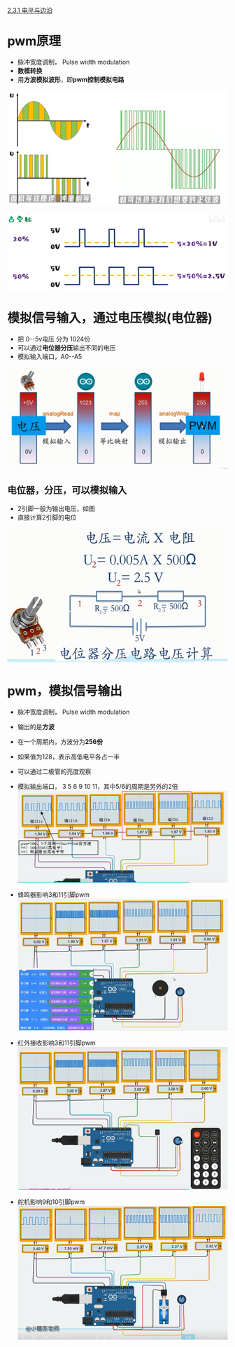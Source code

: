 [2.3.1 电平与边沿](2.3.1%20电平与边沿.md)

# pwm原理
- 脉冲宽度调制，  Pulse width modulation
- **数模转换**
- 用**方波模拟波形**，即**pwm控制模拟电路**

![](../photo/Pasted%20image%2020230527170826.png)

![](../photo/Pasted%20image%2020230527171825.png)


# 模拟信号输入，通过电压模拟(电位器)
- 把 0--5v电压 分为 1024份
- 可以通过**电位器分压**输出不同的电压
- 模拟输入端口，A0--A5

![](../photo/Pasted%20image%2020221118171419.png)
## 电位器，分压，可以模拟输入
- 2引脚一般为输出电压，如图
- 直接计算2引脚的电位


![](../photo/Pasted%20image%2020221118173033.png)

# pwm，模拟信号输出
- 脉冲宽度调制，  Pulse width modulation
- 输出的是**方波**
- 在一个周期内，方波分为**256份**
- 如果值为128，表示高低电平各占一半
- 可以通过二极管的亮度观察
- 模拟输出端口， 3 5 6 9 10 11，其中5/6的周期是另外的2倍
![](../photo/Pasted%20image%2020221118184739.png)

- 蜂鸣器影响3和11引脚pwm
![](../photo/Pasted%20image%2020221118190203.png)

- 红外接收影响3和11引脚pwm
![](../photo/Pasted%20image%2020221118190752.png)

- 舵机影响9和10引脚pwm
![](../photo/Pasted%20image%2020221118190958.png)

